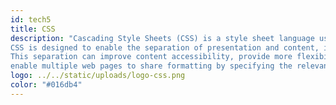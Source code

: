 ```yaml
---
id: tech5
title: CSS
description: "Cascading Style Sheets (CSS) is a style sheet language used for describing the presentation of a document written in a markup language like HTML.
CSS is designed to enable the separation of presentation and content, including layout, colors, and fonts.
This separation can improve content accessibility, provide more flexibility and control in the specification of presentation characteristics,
enable multiple web pages to share formatting by specifying the relevant CSS in a separate .css file, and reduce complexity and repetition in the structural content."
logo: ../../static/uploads/logo-css.png
color: "#016db4"
---
```

